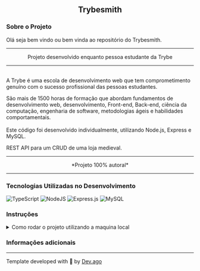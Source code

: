 <h2 align=center> Trybesmith </h2>

### Sobre o Projeto
<p>Olá seja bem vindo ou bem vinda ao repositório do Trybesmith.</r>  

---

<p align=center>Projeto desenvolvido enquanto pessoa estudante da Trybe</p>

---

<br/>
A Trybe é uma escola de desenvolvimento web que tem 
comprometimento genuíno com o sucesso profissional das pessoas 
estudantes.  

São mais de 1500 horas de formação que abordam fundamentos de 
desenvolvimento web, desenvolvimento, Front-end, Back-end, ciência da 
computação, engenharia de software, metodologias ágeis e habilidades 
comportamentais.
<br/>
<br/>
Este código foi desenvolvido individualmente, utilizando Node.js, Express e MySQL.

REST API para um CRUD de uma loja medieval.

---

<p align=center>*Projeto 100% autoral*</p>

---

### Tecnologias Utilizadas no Desenvolvimento
![TypeScript](https://img.shields.io/badge/typescript-%23007ACC.svg?style=for-the-badge&logo=typescript&logoColor=white) ![NodeJS](https://img.shields.io/badge/node.js-6DA55F?style=for-the-badge&logo=node.js&logoColor=white) ![Express.js](https://img.shields.io/badge/express.js-%23404d59.svg?style=for-the-badge&logo=express&logoColor=%2361DAFB) ![MySQL](https://img.shields.io/badge/mysql-%2300f.svg?style=for-the-badge&logo=mysql&logoColor=white)

### Instruções
<details>
<summary> Como rodar o projeto utilizando a maquina local </summary>
<br/>

>Primeiro faça o clone deste repositório em sua maquina.
```
git clone git@github.com:Adson-Gomes-Oliveira/Trybesmith.git
```

>Agora utilize o comando `npm install` para instalar as dependências necessárias.  

>Para executar a aplicação utilize o comando `npm run dev`.

</details>  


### Informações adicionais

---

Template developed with :white_heart: by [Dev.ago](https://www.linkedin.com/in/adson-gomes-oliveira/)
